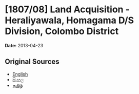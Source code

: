 # [1807/08] Land Acquisition - Heraliyawala, Homagama D/S Division, Colombo District

**Date:** 2013-04-23

## Original Sources

- [English](https://documents.gov.lk/view/extra-gazettes/2013/4/1807-08_E.pdf)
- [සිංහල](https://documents.gov.lk/view/extra-gazettes/2013/4/1807-08_S.pdf)
- [தமிழ்](https://documents.gov.lk/view/extra-gazettes/2013/4/1807-08_T.pdf)
